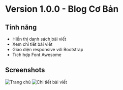 # Version 1.0.0 - Blog Cơ Bản

## Tính năng
- Hiển thị danh sách bài viết
- Xem chi tiết bài viết
- Giao diện responsive với Bootstrap
- Tích hợp Font Awesome

## Screenshots
![Trang chủ](home.png)
![Chi tiết bài viết](../screenshots/v1/post-detail.png)

